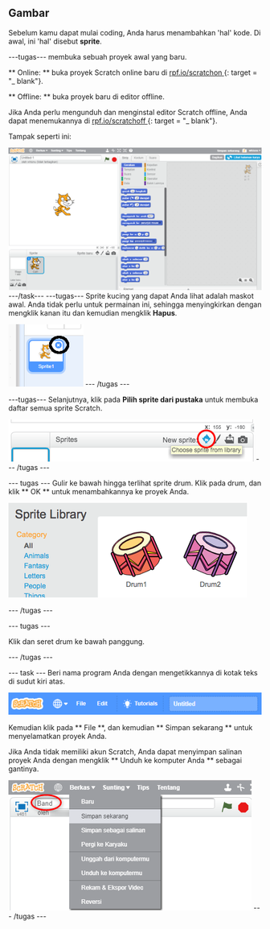 ## Gambar

Sebelum kamu dapat mulai coding, Anda harus menambahkan 'hal' kode. Di awal, ini 'hal' disebut **sprite**.

\---tugas\--- membuka sebuah proyek awal yang baru.

** Online: ** buka proyek Scratch online baru di [ rpf.io/scratchon ](http://rpf.io/scratchon) {: target = "_ blank"}.

** Offline: ** buka proyek baru di editor offline.

Jika Anda perlu mengunduh dan menginstal editor Scratch offline, Anda dapat menemukannya di [ rpf.io/scratchoff ](http://rpf.io/scratchoff) {: target = "_ blank"}.

Tampak seperti ini:

![tangkapan layar](images/band-scratch.png) \---/task\--- \---tugas\--- Sprite kucing yang dapat Anda lihat adalah maskot awal. Anda tidak perlu untuk permainan ini, sehingga menyingkirkan dengan mengklik kanan itu dan kemudian mengklik **Hapus**.

![tangkapan layar](images/band-delete-annotated.png) \--- /tugas \---

\---tugas\--- Selanjutnya, klik pada **Pilih sprite dari pustaka** untuk membuka daftar semua sprite Scratch.

![tangkapan layar](images/band-sprite-library.png) \--- /tugas \---

\--- tugas \--- Gulir ke bawah hingga terlihat sprite drum. Klik pada drum, dan klik ** OK ** untuk menambahkannya ke proyek Anda.

![tangkapan layar](images/band-sprite-drum.png)

\--- /tugas \---

\--- tugas \---

Klik dan seret drum ke bawah panggung.

\--- /tugas \---

\--- task \--- Beri nama program Anda dengan mengetikkannya di kotak teks di sudut kiri atas.

![nama](images/band-name.png)

Kemudian klik pada ** File **, dan kemudian ** Simpan sekarang ** untuk menyelamatkan proyek Anda.

Jika Anda tidak memiliki akun Scratch, Anda dapat menyimpan salinan proyek Anda dengan mengklik ** Unduh ke komputer Anda ** sebagai gantinya.

![tangkapan layar](images/band-save.png) \--- /tugas \---